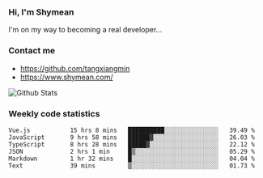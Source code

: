 ### Hi, I'm Shymean

I'm on my way to becoming a real developer...

### Contact me

- <https://github.com/tangxiangmin>
- <https://www.shymean.com/>

![Github Stats](https://github-readme-stats.vercel.app/api?username=tangxiangmin&show_icons=true&theme=dark)


###  Weekly code statistics

<!--START_SECTION:waka-->

```text
Vue.js           15 hrs 8 mins   ██████████░░░░░░░░░░░░░░░   39.49 %
JavaScript       9 hrs 58 mins   ██████▓░░░░░░░░░░░░░░░░░░   26.03 %
TypeScript       8 hrs 28 mins   █████▓░░░░░░░░░░░░░░░░░░░   22.12 %
JSON             2 hrs 1 min     █▒░░░░░░░░░░░░░░░░░░░░░░░   05.29 %
Markdown         1 hr 32 mins    █░░░░░░░░░░░░░░░░░░░░░░░░   04.04 %
Text             39 mins         ▒░░░░░░░░░░░░░░░░░░░░░░░░   01.73 %
```

<!--END_SECTION:waka-->